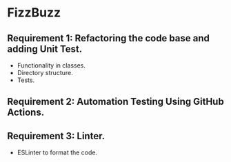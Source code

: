# FizzBuzz

## Requirement 1: Refactoring the code base and adding Unit Test.
- Functionality in classes.
- Directory structure.
- Tests.
## Requirement 2: Automation Testing Using GitHub Actions.
## Requirement 3: Linter. 
- ESLinter to format the code.
